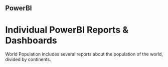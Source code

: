 ## PowerBI
# Individual PowerBI Reports &amp; Dashboards
World Population includes several reports about the population of the world, divided by continents.
